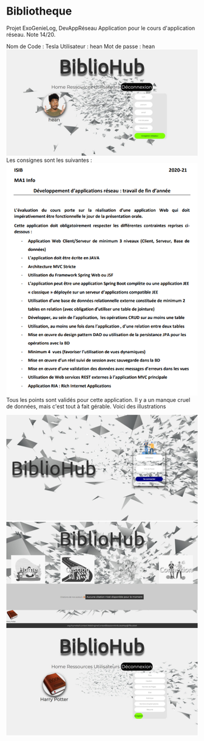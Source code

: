 # Bibliotheque
Projet ExoGenieLog, DevAppRéseau
Application pour le cours d'application réseau. Note 14/20. 

 Nom de Code : Tesla
 Utilisateur : hean
 Mot de passe : hean
 ![Interface Web](3.jpeg?raw=true "Interface de l'application")
Les consignes sont les suivantes :
 ![Interface Web](consignes.png?raw=true "Interface de l'application")
 Tous les points sont validés pour cette application. Il y a un manque cruel de données, mais c'est tout à fait gérable.
 Voici des illustrations
 
  ![Interface Web](2.jpeg?raw=true "Interface de l'application")
  ![Interface Web](1.jpeg?raw=true "Interface de l'application")
  ![Interface Web](4.jpeg?raw=true "Interface de l'application")
